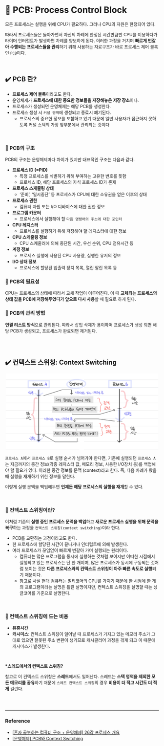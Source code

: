 # 📑 PCB: Process Control Block

모든 프로세스는 실행을 위해 CPU가 필요하다. 그러나 CPU의 자원은 한정되어 있다.

따라서 프로세스들은 돌아가면서 자신의 차례에 한정된 시간만큼만 CPU를 이용하다가 타이머 인터럽트가 발생하면 차례를 양보하게 된다. 이러한 과정을 거치며 **빠르게 번갈아 수행되는 프로세스들을 관리**하기 위해 사용하는 자료구조가 바로 프로세스 제어 블록인 `PCB`이다.

<br />

## ✔️ PCB 란?

- **프로세스 제어 블록**이라고도 한다.
- 운영체제가 **프로세스에 대한 중요한 정보들을 저장해놓은 저장 장소**이다.
- 프로세스가 생성되면 운영체제는 해당 PCB를 생성한다.
- 프로세스 생성 시 `커널 영역`에 생성되고 종료시 폐기된다.
  - 프로세스의 중요한 정보를 포함하고 있기 때문에 일반 사용자가 접근하지 못하도록 커널 스택의 가장 앞부분에서 관리되는 것이다

<br />

### 📌 PCB의 구조

PCB의 구조는 운영체제마다 차이가 있지만 대표적인 구조는 다음과 같다.

- **프로세스 ID (=PID)**
  - 특정 프로세스를 식별하기 위해 부여하는 고유한 번호를 뜻함
  - 프로세스 ID, 해당 프로세스의 자식 프로세스 ID가 존재
- **프로세스 스케줄링 상태**
  - ‘준비’, ‘일시중단’ 등 프로세스가 CPU에 대한 소유권을 얻은 이후의 상태
- **프로세스 권한**
  - 컴퓨터 자원 또는 I/O 디바이스에 대한 권한 정보
- **프로그램 카운터**
  - 프로세스에서 실행해야 할 `다음 명령어의 주소에 대한 포인터`
- **CPU 레지스터**
  - 프로세스를 실행하기 위해 저장해야 할 레지스터에 대한 정보
- **CPU 스케줄링 정보**
  - CPU 스케줄러에 의해 중단된 시간, 우선 순위, CPU 점유시간 등
- **계정 정보**
  - 프로세스 실행에 사용된 CPU 사용량, 실행한 유저의 정보
- **I/O 상태 정보**
  - 프로세스에 할당된 입출력 장치 목록, 열린 팔린 목록 등

### 📌 PCB의 필요성

CPU는 프로세스의 상태에 따라서 교체 작업이 이루어진다. 이 때 **교체되는 프로세스의 상태 값을 PCB에 저장해두었다가 앞으로 다시 사용**할 때 필요로 하게 된다.

### 📌 PCB의 관리 방법

**연결 리스트 방식**으로 관리된다. 따라서 삽입 삭제가 용이하며 프로세스가 생성 되면 해당 PCB가 생성되고, 프로세스가 완료되면 제거된다.

<br />
<br />

## ✔️ 컨텍스트 스위칭: Context Switching

<p align="center">
<img src="../OS/images/context_switching.jpeg" width="500px" />
</p>

`프로세스 A`에서 `프로세스 B`로 실행 순서가 넘어가야 한다면, 기존에 실행되던 `프로세스 A`는 지금까지의 중간 정보(각종 레지스터 값, 메모리 정보, 사용한 I/O장치 등)를 백업해야 할 필요가 있다. 이러한 중간 정보를 문맥 (context)라고 한다. 즉, 다음 차례가 왔을 때 실행을 재개하기 위한 정보를 말한다.

이렇게 실행 문맥을 백업해두면 **언제든 해당 프로세스의 실행을 재개**할 수 있다.

<br />

### 📌 컨텍스트 스위칭이란?

이처럼 기존의 **실행 중인 프로세스 문맥을 백업**하고 **새로운 프로세스 실행을 위해 문맥을 복구**하는 과정을 `컨텍스트 스위칭(context switching)`이라 한다.

- PCB를 교환하는 과정이라고도 한다.
- 한 프로세스에 할당된 시간이 끝나거나 인터럽트에 의해 발생한다.
- 여러 프로세스가 끊임없이 빠르게 번갈아 가며 실행되는 원리이다.
  - 컴퓨터는 많은 프로그램을 동시에 실행하는 것처럼 보이지만 어떠한 시점에서 실행되고 있는 프로세스는 단 한 개이며, 많은 프로세스가 동시에 구동되는 것처럼 보이는 것은 **다른 프로세스와의 컨텍스트 스위칭이 아주 빠른 속도로 실행**되기 때문이다.
  - 참고로 사실 현대 컴퓨터는 멀티코어의 CPU를 가지기 때문에 한 시점에 한 개의 프로그램이라는 설명은 틀린 설명이지만, 컨텍스트 스위칭을 설명할 때는 싱글코어를 기준으로 설명한다.

<br />

### 📌 컨텍스트 스위칭에 드는 비용

- **유휴시간**
- **캐시미스**: 컨텍스트 스위칭이 일어날 때 프로세스가 가지고 있는 메모리 주소가 그대로 있으면 잘못된 주소 변환이 생기므로 캐시클리어 과정을 겪게 되고 이 때문에 캐시미스가 발생한다.

<br />

**\*스레드에서의 컨텍스트 스위칭?**

참고로 이 컨텍스트 스위칭은 **스레드**에서도 일어난다. 스레드는 **스택 영역을 제외한 모든 메모리를 공유**하기 때문에 `스레드 컨텍스트 스위칭`의 경우 **비용이 더 적고 시간도 더 적게** 걸린다.

<br />
<br />

---

### Reference

- [[혼자 공부하는 컴퓨터 구조 + 운영체제] 26강 프로세스 개요](https://youtu.be/Jjfah3t_xWk?t=177)
- [[운영체제] PCB와 Context Switching](https://velog.io/@klloo/%EC%9A%B4%EC%98%81%EC%B2%B4%EC%A0%9C-PCB%EC%99%80-Context-Switching)
